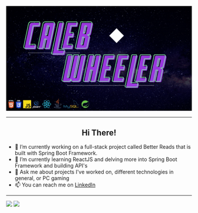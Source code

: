 
<img src="https://github.com/CalebEWheeler/CalebEWheeler/blob/main/Caleb%2012.02.41%20AM.gif">

---

<h2 align="center">Hi There!</h2>

- 🔭 I’m currently working on a full-stack project called Better Reads that is built with Spring Boot Framework.
- 🌱 I’m currently learning ReactJS and delving more into Spring Boot Framework and building API's
- 💬 Ask me about projects I've worked on, different technologies in general, or PC gaming
- 📫 You can reach me on [LinkedIn](https://www.linkedin.com/in/cew32/)

---

<img src="https://github-readme-stats.vercel.app/api?username=calebewheeler&&show_icons=true&title_color=76D2A2&icon_color=76D2A2&text_color=ffffff&bg_color=4e157f">

<img src="https://github-readme-stats.vercel.app/api/top-langs?username=calebewheeler&&show_icons=true&title_color=76D2A2&icon_color=76D2A2&text_color=daf7dc&bg_color=4e157f">


